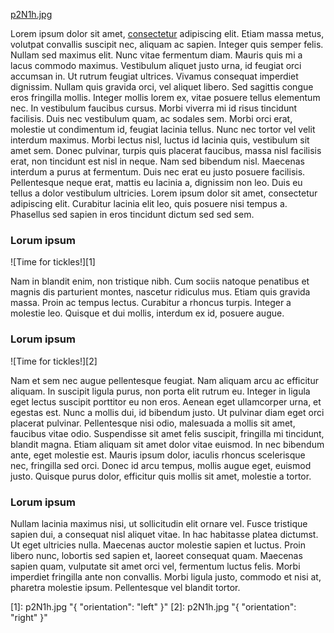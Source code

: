 [p2N1h.jpg](yt://6FtOFv5oGEI)

Lorem ipsum dolor sit amet, [consectetur](http://google.com) adipiscing elit. Etiam massa metus, volutpat convallis suscipit nec, aliquam ac sapien. Integer quis semper felis. Nullam sed maximus elit. Nunc vitae fermentum diam. Mauris quis mi a lacus commodo maximus. Vestibulum aliquet justo urna, id feugiat orci accumsan in. Ut rutrum feugiat ultrices. Vivamus consequat imperdiet dignissim. Nullam quis gravida orci, vel aliquet libero. Sed sagittis congue eros fringilla mollis. Integer mollis lorem ex, vitae posuere tellus elementum nec. In vestibulum faucibus cursus. Morbi viverra mi id risus tincidunt facilisis. Duis nec vestibulum quam, ac sodales sem. Morbi orci erat, molestie ut condimentum id, feugiat lacinia tellus. Nunc nec tortor vel velit interdum maximus. Morbi lectus nisl, luctus id lacinia quis, vestibulum sit amet sem. Donec pulvinar, turpis quis placerat faucibus, massa nisl facilisis erat, non tincidunt est nisl in neque. Nam sed bibendum nisl. Maecenas interdum a purus at fermentum. Duis nec erat eu justo posuere facilisis. Pellentesque neque erat, mattis eu lacinia a, dignissim non leo. Duis eu tellus a dolor vestibulum ultricies. Lorem ipsum dolor sit amet, consectetur adipiscing elit. Curabitur lacinia elit leo, quis posuere nisi tempus a. Phasellus sed sapien in eros tincidunt dictum sed sed sem.

### Lorum ipsum ###

![Time for tickles!][1]

Nam in blandit enim, non tristique nibh. Cum sociis natoque penatibus et magnis dis parturient montes, nascetur ridiculus mus. Etiam quis gravida massa. Proin ac tempus lectus. Curabitur a rhoncus turpis. Integer a molestie leo. Quisque et dui mollis, interdum ex id, posuere augue.

### Lorum ipsum ###

![Time for tickles!][2]

Nam et sem nec augue pellentesque feugiat. Nam aliquam arcu ac efficitur aliquam. In suscipit ligula purus, non porta elit rutrum eu. Integer in ligula eget lectus suscipit porttitor eu non eros. Aenean eget ullamcorper urna, et egestas est. Nunc a mollis dui, id bibendum justo. Ut pulvinar diam eget orci placerat pulvinar. Pellentesque nisi odio, malesuada a mollis sit amet, faucibus vitae odio. Suspendisse sit amet felis suscipit, fringilla mi tincidunt, blandit magna. Etiam aliquam sit amet dolor vitae euismod. In nec bibendum ante, eget molestie est. Mauris ipsum dolor, iaculis rhoncus scelerisque nec, fringilla sed orci. Donec id arcu tempus, mollis augue eget, euismod justo. Quisque purus dolor, efficitur quis mollis sit amet, molestie a tortor.

### Lorum ipsum ###

Nullam lacinia maximus nisi, ut sollicitudin elit ornare vel. Fusce tristique sapien dui, a consequat nisl aliquet vitae. In hac habitasse platea dictumst. Ut eget ultricies nulla. Maecenas auctor molestie sapien et luctus. Proin libero nunc, lobortis sed sapien et, laoreet consequat quam. Maecenas sapien quam, vulputate sit amet orci vel, fermentum luctus felis. Morbi imperdiet fringilla ante non convallis. Morbi ligula justo, commodo et nisi at, pharetra molestie ipsum. Pellentesque vel blandit tortor.

[1]: p2N1h.jpg "{ "orientation": "left" }"
[2]: p2N1h.jpg "{ "orientation": "right" }"